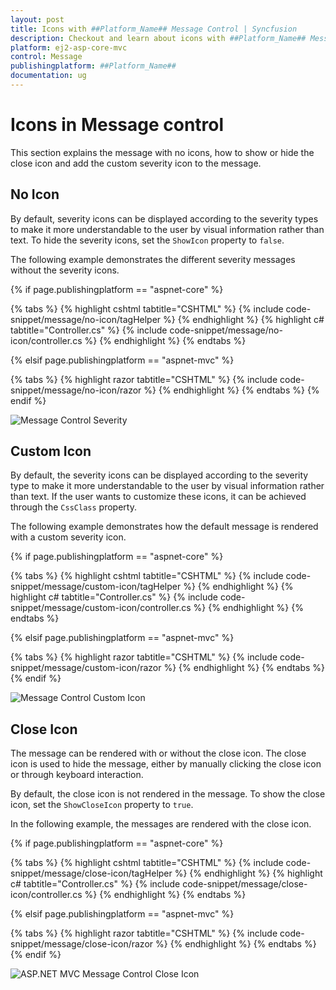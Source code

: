 ```yaml
---
layout: post
title: Icons with ##Platform_Name## Message Control | Syncfusion
description: Checkout and learn about icons with ##Platform_Name## Message control of Syncfusion Essential JS 2 and more details.
platform: ej2-asp-core-mvc
control: Message
publishingplatform: ##Platform_Name##
documentation: ug
---
```


# Icons in Message control

This section explains the message with no icons, how to show or hide the close icon and add the custom severity icon to the message.

## No Icon

By default, severity icons can be displayed according to the severity types to make it more understandable to the user by visual information rather than text. To hide the severity icons, set the `ShowIcon` property to `false`.

The following example demonstrates the different severity messages without the severity icons.

{% if page.publishingplatform == "aspnet-core" %}

{% tabs %}
{% highlight cshtml tabtitle="CSHTML" %}
{% include code-snippet/message/no-icon/tagHelper %}
{% endhighlight %}
{% highlight c# tabtitle="Controller.cs" %}
{% include code-snippet/message/no-icon/controller.cs %}
{% endhighlight %}
{% endtabs %}

{% elsif page.publishingplatform == "aspnet-mvc" %}

{% tabs %}
{% highlight razor tabtitle="CSHTML" %}
{% include code-snippet/message/no-icon/razor %}
{% endhighlight %}
{% endtabs %}
{% endif %}

![Message Control Severity](images/message-severity.png)

## Custom Icon

By default, the severity icons can be displayed according to the severity type to make it more understandable to the user by visual information rather than text. If the user wants to customize these icons, it can be achieved through the `CssClass` property.

The following example demonstrates how the default message is rendered with a custom severity icon.

{% if page.publishingplatform == "aspnet-core" %}

{% tabs %}
{% highlight cshtml tabtitle="CSHTML" %}
{% include code-snippet/message/custom-icon/tagHelper %}
{% endhighlight %}
{% highlight c# tabtitle="Controller.cs" %}
{% include code-snippet/message/custom-icon/controller.cs %}
{% endhighlight %}
{% endtabs %}

{% elsif page.publishingplatform == "aspnet-mvc" %}

{% tabs %}
{% highlight razor tabtitle="CSHTML" %}
{% include code-snippet/message/custom-icon/razor %}
{% endhighlight %}
{% endtabs %}
{% endif %}

![Message Control Custom Icon](images/message-custom-icon.png)

## Close Icon

The message can be rendered with or without the close icon. The close icon is used to hide the message, either by manually clicking the close icon or through keyboard interaction.

By default, the close icon is not rendered in the message. To show the close icon, set the `ShowCloseIcon` property to `true`.

In the following example, the messages are rendered with the close icon.

{% if page.publishingplatform == "aspnet-core" %}

{% tabs %}
{% highlight cshtml tabtitle="CSHTML" %}
{% include code-snippet/message/close-icon/tagHelper %}
{% endhighlight %}
{% highlight c# tabtitle="Controller.cs" %}
{% include code-snippet/message/close-icon/controller.cs %}
{% endhighlight %}
{% endtabs %}

{% elsif page.publishingplatform == "aspnet-mvc" %}

{% tabs %}
{% highlight razor tabtitle="CSHTML" %}
{% include code-snippet/message/close-icon/razor %}
{% endhighlight %}
{% endtabs %}
{% endif %}

![ASP.NET MVC Message Control Close Icon](images/message-close-icon.png)
